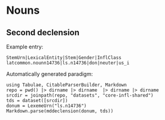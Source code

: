# Nouns



## Second declension


Example entry:

```
StemUrn|LexicalEntity|Stem|Gender|InflClass
latcommon.nounn14736|ls.n14736|don|neuter|us_i
```


Automatically generated paradigm:

```@eval
using Tabulae, CitableParserBuilder, Markdown
repo = pwd() |> dirname |> dirname  |> dirname |> dirname
srcdir = joinpath(repo, "datasets", "core-infl-shared") 
tds = dataset([srcdir])
donum = LexemeUrn("ls.n14736")
Markdown.parse(mddeclension(donum, tds))
```
